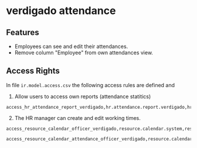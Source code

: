 # verdigado attendance


## Features

* Employees can see and edit their attendances.
* Remove column "Employee" from own attendances view.


## Access Rights

In file `ir.model.access.csv` the following access rules are defined and

1. Allow users to access own reports (attendance statitics)

```
access_hr_attendance_report_verdigado,hr.attendance.report.verdigado,hr_attendance.model_hr_attendance_report,hr_attendance.group_hr_attendance,1,0,0,0
```

2. The HR manager can create and edit working times.

```
access_resource_calendar_officer_verdigado,resource.calendar.system,resource.model_resource_calendar,hr.group_hr_manager,1,1,1,1
```

```
access_resource_calendar_attendance_officer_verdigado,resource.calendar.attendance.system,resource.model_resource_calendar_attendance,hr.group_hr_manager,1,1,1,1
```
